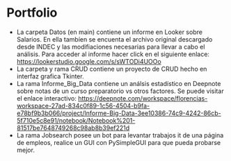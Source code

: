 # Portfolio
* La carpeta Datos (en main) contiene un informe en Looker sobre Salarios. En ella tambíen se encuenta el archivo original descargado desde INDEC y las modifiaciones necesarias para llevar a cabo el análisis. Para acceder al informe hacer click en el siguiente enlace: https://lookerstudio.google.com/s/sWTODi4UOOo  
* La carpeta y rama CRUD contiene un proyecto de CRUD hecho en interfaz grafica Tkinter.
* La rama Informe_Big_Data contiene un análsis estadístico en Deepnote sobre notas de un curso preparatorio vs otros factores. Se puede visitar el enlace interactivo: https://deepnote.com/workspace/florencias-workspace-27ad-834c0f89-1c56-4504-b9fa-e78bf9b3b066/project/Informe-Big-Data-3ee10386-74c9-4242-86cb-5f710e5c8e91/notebook/Notebook%201-81517be7648749268c98ab8b39ef221d
* La rama Jobsearch posee un bot para levantar trabajos it de una página de empleos, realice un GUI con PySimpleGUI para que pueda probarse mejor.
